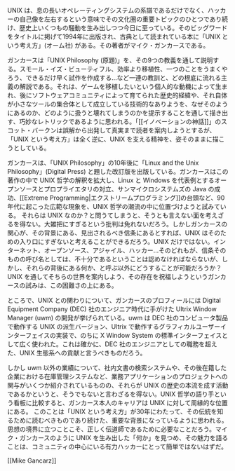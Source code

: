 UNIX は、息の長いオペレーティングシステムの系譜であるだけでなく、ハッカーの自己像を左右するという意味でその文化圏の重要トピックのひとつであり続け、歴史上いくつもの騒動を生み出しつつ今日に至っている。そのビッグワードをタイトルに掲げて1994年に出版され、古典として読まれている本に「UNIX という考え方」(オーム社) がある。その著者がマイク・ガンカースである。

ガンカースは「UNIX Philosophy (原題)」を、その9つの教義を通して説明する。スモール・イズ・ビューティフル、効率より移植性、一つのことをうまくやろう、できるだけ早く試作を作成する…など一連の教訓と、どの根底に流れる主義の解説である。それは、ゲームを移植したいという個人的な動機によって生まれ、後にソフトウェアコミュニティによって育てられた歴史的経緯や、それ自体が小さなツールの集合体として成立している技術的なありようを、なぜそのようにあるのか、どのように扱うと壊れてしまうのかを提示することを通して描き出す、巧妙なレトリックであるように思われる。「[[イノベーションの神話]]」のスコット・バークンは誤解から出発して真実まで読者を案内しようとするが、「UNIX という考え方」は全く逆に、UNIX を支える精神を、姿そのままに描こうとしている。

ガンカースは、「UNIX Philosophy」の10年後に「Linux and the Unix Philosophy」(Digital Press) と題した改訂版を出版している。ガンカースはこの著作の中で UNIX 哲学の解釈を拡大し、Linux と Windows を代表例とするオープンソースとプロプライエタリの対立、サンマイクロシステムズの Java の成功、[[Extreme Programming|エクストリームプログラミング]]の台頭など、90年代に起こった広範な現象を、UNIX 哲学の潮流の中に位置づけようと試みている。
それらは UNIX なのか？と問うてしまうと、そうとも言えない面を考えざるを得ない。大雑把にすぎるという批判は免れないだろう。しかしガンカースの関心が、その背景にある、見出されるべき信条にあるとすれば、UNIX はそのための入り口にすぎないと考えることができるだろう。UNIX だけではない。インターネット、オープンソース、アジャイル、ハッカー…そのどれもが、信条そのものの呼び名としては、不十分であるということは認めなければならないが、しかし、それらの背後にある何か、と呼ぶ以外にどうすることが可能だろうか？ UNIX を通してそちらの世界を案内しよう、その存在を祝福しようというガンカースの試みは、この困難さの上にある。

ところで、UNIX との関わりについて、ガンカースのプロフィールには Digital Equipment Company (DEC) 社のエンジニア時代に手がけた Ultrix Window Manager (uwm) の開発が挙げられている。uwm は DEC 社のコンピュータ製品で動作する UNIX の派生バージョン、Ultrix で動作するグラフィカルユーザーインターフェイスの実装で、のちに X Window System の標準インターフェイスとして広く使われた。これは確かに、DEC 社のエンジニアとしての職務を超えた、UNIX 生態系への貢献と言うべきものだろう。

しかし uwm 以外の業績について、社内文書の検索システムや、その後在籍した企業における在庫管理システムなど、業務アプリケーションのプロジェクトへの関与がいくつか紹介されているものの、それらが UNIX の歴史の本流を成す活動であるかというと、そうでもないと言わざるを得ない。UNIX 哲学の語り手という看板に比較すると、ガンカース本人のキャリアは UNIX に対して周縁的な位置にある。
このことは「UNIX という考え方」が30年にわたって、その伝統を知るために読むべきものであり続けた、重要な背景になっているように思われる。思想の境界に立つことこそ、正しく伝道師であるために必要なことだろう。マイク・ガンカースのように UNIX を生み出した「何か」を見つめ、その魅力を語ることは、コミュニティの中心にいる有力ハッカーにとって簡単ではないはずだ。

[[Mike Gancarz]]